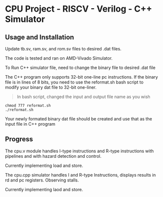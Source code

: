 # CPU Project - RISCV - Verilog - C++ Simulator

## Usage and Installation

Update tb.sv, ram.sv, and rom.sv files to desired .dat files.

The code is tested and ran on AMD-Vivado Simulator.

To Run C++ simulator file, need to change the binary file to desired .dat file

The C++ program only supports 32-bit one-line pc instructions. If the binary file is in lines of 8 bits, you need to use the reformat.sh bash script to modify your binary dat file to 32-bit one-liner. 

> In bash script, changed the input and output file name as you wish

```
chmod 777 reformat.sh
./reformat.sh

```

Your newly formated binary dat file should be created and use that as the input file in C++ program

## Progress

The cpu.v module handles I-type instructions and R-type instructions with pipelines and with hazard detection and control. 

Currently implementing load and store.

The cpu.cpp simulator handles I and R-type Instructions, displays results in rd and pc registers. Observing stalls.

Currently implementing laod and store.
